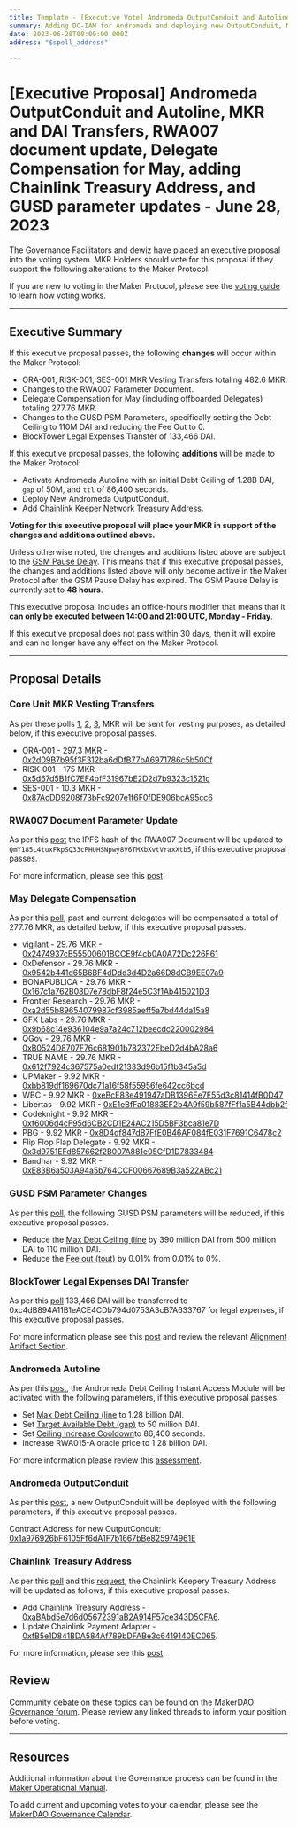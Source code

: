 ```yaml
---
title: Template - [Executive Vote] Andromeda OutputConduit and Autoline, MKR and DAI Transfers, RWA007 document update, Delegate Compensation for May, adding Chainlink Treasury Address, and GUSD parameter updates - June 28, 2023
summary: Adding DC-IAM for Andromeda and deploying new OutputConduit, MKR transfers for ORA-001, RISK-001, and SES-001, DAI transfer for BlockTower Legal Expense, updating RWA007 Documents, Delegate and ex-Delegate compensation for May, adding Chainlink Treasury Address for Keeper Networks, and reducing the GUSD PSM Debt Ceiling and tout.
date: 2023-06-28T00:00:00.000Z
address: "$spell_address"

---
```

# [Executive Proposal] Andromeda OutputConduit and Autoline, MKR and DAI Transfers, RWA007 document update, Delegate Compensation for May, adding Chainlink Treasury Address, and GUSD parameter updates - June 28, 2023

The Governance Facilitators and dewiz have placed an executive proposal into the voting system. MKR Holders should vote for this proposal if they support the following alterations to the Maker Protocol.

If you are new to voting in the Maker Protocol, please see the [voting guide](https://manual.makerdao.com/governance/voting-in-makerdao/on-chain-governance) to learn how voting works.

---

## Executive Summary

If this executive proposal passes, the following **changes** will occur within the Maker Protocol:
- ORA-001, RISK-001, SES-001 MKR Vesting Transfers totaling 482.6 MKR. 
- Changes to the RWA007 Parameter Document. 
- Delegate Compensation for May (including offboarded Delegates) totaling 277.76 MKR. 
- Changes to the GUSD PSM Parameters, specifically setting the Debt Ceiling to 110M DAI and reducing the Fee Out to 0. 
- BlockTower Legal Expenses Transfer of 133,466 DAI.

If this executive proposal passes, the following **additions** will be made to the Maker Protocol:
- Activate Andromeda Autoline with an initial Debt Ceiling of 1.28B DAI, `gap` of 50M, and `ttl` of 86,400 seconds. 
- Deploy New Andromeda OutputConduit.
- Add Chainlink Keeper Network Treasury Address.

**Voting for this executive proposal will place your MKR in support of the changes and additions outlined above.**

Unless otherwise noted, the changes and additions listed above are subject to the [GSM Pause Delay](https://manual.makerdao.com/parameter-index/core/param-gsm-pause-delay). This means that if this executive proposal passes, the changes and additions listed above will only become active in the Maker Protocol after the GSM Pause Delay has expired. The GSM Pause Delay is currently set to **48 hours**.

This executive proposal includes an office-hours modifier that means that it **can only be executed between 14:00 and 21:00 UTC, Monday - Friday**. 

If this executive proposal does not pass within 30 days, then it will expire and can no longer have any effect on the Maker Protocol.


---

## Proposal Details

### Core Unit MKR Vesting Transfers

As per these polls [1](https://vote.makerdao.com/polling/QmNRGQwN#poll-detail), [2](https://vote.makerdao.com/polling/QmUAXKm4#poll-detail), [3](https://vote.makerdao.com/polling/QmSmhV7z#poll-detail), MKR will be sent for vesting purposes, as detailed below, if this executive proposal passes.

- ORA-001 - 297.3 MKR - [0x2d09B7b95f3F312ba6dDfB77bA6971786c5b50Cf](https://etherscan.io/address/0x2d09B7b95f3F312ba6dDfB77bA6971786c5b50Cf)
- RISK-001 - 175 MKR - [0x5d67d5B1fC7EF4bfF31967bE2D2d7b9323c1521c](https://etherscan.io/address/0x5d67d5B1fC7EF4bfF31967bE2D2d7b9323c1521c)
- SES-001 - 10.3 MKR - [0x87AcDD9208f73bFc9207e1f6F0fDE906bcA95cc6](https://etherscan.io/address/0x87AcDD9208f73bFc9207e1f6F0fDE906bcA95cc6)

### RWA007 Document Parameter Update

As per this [post](https://forum.makerdao.com/t/consolidated-action-items-for-2023-06-28-executive/21187) the IPFS hash of the RWA007 Document will be updated to `QmY185L4tuxFkpSQ33cPHUHSNpwy8V6TMXbXvtVraxXtb5`, if this executive proposal passes.

For more information, please see this [post](https://forum.makerdao.com/t/rwa007-mip65-monetalis-clydesdale-ces-domain-team-assessment/17787/13).

### May Delegate Compensation

As per this [poll](https://vote.makerdao.com/polling/QmaoGpAQ#poll-detail), past and current delegates will be compensated a total of 277.76 MKR, as detailed below, if this executive proposal passes.

- vigilant - 29.76 MKR - [0x2474937cB55500601BCCE9f4cb0A0A72Dc226F61](https://etherscan.io/address/0x2474937cB55500601BCCE9f4cb0A0A72Dc226F61)
- 0xDefensor - 29.76 MKR - [0x9542b441d65B6BF4dDdd3d4D2a66D8dCB9EE07a9](https://etherscan.io/address/0x9542b441d65B6BF4dDdd3d4D2a66D8dCB9EE07a9)
- BONAPUBLICA - 29.76 MKR - [0x167c1a762B08D7e78dbF8f24e5C3f1Ab415021D3](https://etherscan.io/address/0x167c1a762B08D7e78dbF8f24e5C3f1Ab415021D3)
- Frontier Research - 29.76 MKR - [0xa2d55b89654079987cf3985aeff5a7bd44da15a8](https://etherscan.io/address/0xa2d55b89654079987cf3985aeff5a7bd44da15a8)
- GFX Labs - 29.76 MKR - [0x9b68c14e936104e9a7a24c712beecdc220002984](https://etherscan.io/address/0x9b68c14e936104e9a7a24c712beecdc220002984)
- QGov - 29.76 MKR - [0xB0524D8707F76c681901b782372EbeD2d4bA28a6](https://etherscan.io/address/0xB0524D8707F76c681901b782372EbeD2d4bA28a6)
- TRUE NAME - 29.76 MKR - [0x612f7924c367575a0edf21333d96b15f1b345a5d](https://etherscan.io/address/0x612f7924c367575a0edf21333d96b15f1b345a5d)
- UPMaker - 9.92 MKR - [0xbb819df169670dc71a16f58f55956fe642cc6bcd](https://etherscan.io/address/0xbb819df169670dc71a16f58f55956fe642cc6bcd)
- WBC - 9.92 MKR - [0xeBcE83e491947aDB1396Ee7E55d3c81414fB0D47](https://etherscan.io/address/0xeBcE83e491947aDB1396Ee7E55d3c81414fB0D47)
- Libertas - 9.92 MKR - [0xE1eBfFa01883EF2b4A9f59b587fFf1a5B44dbb2f](https://etherscan.io/address/0xE1eBfFa01883EF2b4A9f59b587fFf1a5B44dbb2f)
- Codeknight - 9.92 MKR - [0xf6006d4cF95d6CB2CD1E24AC215D5BF3bca81e7D](https://etherscan.io/address/0xf6006d4cF95d6CB2CD1E24AC215D5BF3bca81e7D)
- PBG - 9.92 MKR - [0x8D4df847dB7FfE0B46AF084fE031F7691C6478c2](https://etherscan.io/address/0x8D4df847dB7FfE0B46AF084fE031F7691C6478c2)
- Flip Flop Flap Delegate - 9.92 MKR - [0x3d9751EFd857662f2B007A881e05CfD1D7833484](https://etherscan.io/address/0x3d9751EFd857662f2B007A881e05CfD1D7833484)
- Bandhar - 9.92 MKR - [0xE83B6a503A94a5b764CCF00667689B3a522ABc21](https://etherscan.io/address/0xE83B6a503A94a5b764CCF00667689B3a522ABc21)

### GUSD PSM Parameter Changes

As per this [poll](https://vote.makerdao.com/polling/QmaXg3JT#poll-detail), the following GUSD PSM parameters will be reduced, if this executive proposal passes.

- Reduce the [Max Debt Ceiling (line](https://manual.makerdao.com/module-index/module-dciam#maximum-debt-ceiling-line) by 390 million DAI from 500 million DAI to 110 million DAI.
- Reduce the [Fee out (tout)](https://manual.makerdao.com/module-index/module-psm#fee-out-tout) by 0.01% from 0.01% to 0%.

### BlockTower Legal Expenses DAI Transfer 

As per this [poll](https://vote.makerdao.com/polling/QmaoGpAQ#poll-detail) 133,466 DAI will be transferred to 0xc4dB894A11B1eACE4CDb794d0753A3cB7A633767 for legal expenses, if this executive proposal passes.

For more information please see this [post](https://forum.makerdao.com/t/project-andromeda-legal-expenses/20984) and review the relevant [Alignment Artifact Section](https://mips.makerdao.com/mips/details/MIP104#5-2-legal-recourse-asset-budget).

### Andromeda Autoline

As per this [post](https://forum.makerdao.com/t/consolidated-action-items-for-2023-06-28-executive/21187), the Andromeda Debt Ceiling Instant Access Module will be activated with the following parameters, if this executive proposal passes.

- Set [Max Debt Ceiling (line](https://manual.makerdao.com/module-index/module-dciam#maximum-debt-ceiling-line) to 1.28 billion DAI.
- Set [Target Available Debt (gap)](https://manual.makerdao.com/module-index/module-dciam#target-available-debt-gap) to 50 million DAI.
- Set [Ceiling Increase Cooldown](https://manual.makerdao.com/module-index/module-dciam#ceiling-increase-cooldown-ttl)to 86,400 seconds.
- Increase RWA015-A oracle price to 1.28 billion DAI.

For more information please review this [assessment](https://forum.makerdao.com/t/rwa015-project-andromeda-technical-assessment/20974).

### Andromeda OutputConduit

As per this [post](https://forum.makerdao.com/t/consolidated-action-items-for-2023-06-28-executive/21187), a new OutputConduit will be deployed with the following parameters, if this executive proposal passes. 

Contract Address for new OutputConduit: [0x1a976926bF6105Ff6dA1F7b1667bBe825974961E](https://etherscan.io/address/0x1a976926bF6105Ff6dA1F7b1667bBe825974961E)

### Chainlink Treasury Address

As per this [poll](https://vote.makerdao.com/polling/QmZZJcCj#poll-detail) and this [request](https://forum.makerdao.com/t/consolidated-action-items-for-2023-06-28-executive/21187), the Chainlink Keepery Treasury Address will be updated as follows, if this executive proposal passes.

- Add Chainlink Treasury Address - [0xaBAbd5e7d6d05672391aB2A914F57ce343D5CFA6](https://etherscan.io/address/0xaBAbd5e7d6d05672391aB2A914F57ce343D5CFA6).
- Update Chainlink Payment Adapter - [0xfB5e1D841BDA584Af789bDFABe3c6419140EC065](https://etherscan.io/address/0xfB5e1D841BDA584Af789bDFABe3c6419140EC065).

For more information, please see this [post](https://forum.makerdao.com/t/poll-notice-keeper-network-follow-up-updates/21056).

## Review

Community debate on these topics can be found on the MakerDAO [Governance forum](https://forum.makerdao.com/). Please review any linked threads to inform your position before voting.

---

## Resources

Additional information about the Governance process can be found in the [Maker Operational Manual](https://manual.makerdao.com).

To add current and upcoming votes to your calendar, please see the [MakerDAO Governance Calendar](https://manual.makerdao.com/makerdao/calendars/governance-calendar).
